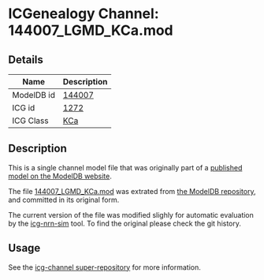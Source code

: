 # ICGenealogy Channel: 144007\_LGMD\_KCa.mod

## Details

Name | Description
---- | -----------
ModelDB id | [144007](http://senselab.med.yale.edu/ModelDB/ShowModel.cshtml?model=144007)
ICG id | [1272](http://icg.neurotheory.ox.ac.uk/channels/5/1272)
ICG Class | [KCa](http://icg.neurotheory.ox.ac.uk/channels/5)

## Description

This is a single channel model file that was originally part of a [published model on the ModelDB website](http://senselab.med.yale.edu/ModelDB/ShowModel.cshtml?model=144007).


The file [144007\_LGMD\_KCa.mod](144007_LGMD_KCa.mod) was extrated from [the ModelDB repository](http://senselab.med.yale.edu/ModelDB/ShowModel.cshtml?model=144007), and committed in its original form.

The current version of the file was modified slighly for automatic evaluation by the [icg-nrn-sim](https://github.com/icgenealogy/icg-nrn-sim) tool. To find the original please check the git history.


## Usage

See the [icg-channel super-repository](https://github.com/icgenealogy/icg-channels) for more information.